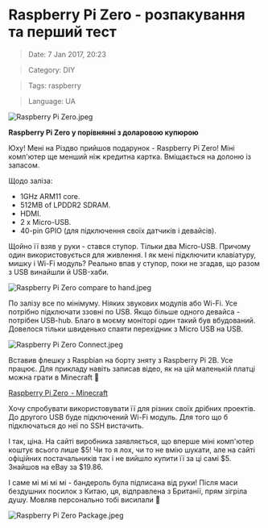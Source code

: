 # Raspberry Pi Zero - розпакування та перший тест

> Date: 7 Jan 2017, 20:23

> Category: DIY

> Tags: raspberry

> Language: UA

![Raspberry Pi Zero.jpeg](https://res.craft.do/user/full/b5a256f3-51ff-c8e5-10fe-9343b6a0451d/doc/1DD55037-377D-4D42-B50B-565352546681/D6BBB99C-362F-4782-A203-051B8A39E541_2/aOnINdPbqw7nI39eDfwVryAjqFe1MkN9YPiSWNkDFxwz/Raspberry%20Pi%20Zero.jpeg)

**Raspberry Pi Zero у порівнянні з доларовою купюрою**

Юху! Мені на Різдво прийшов подарунок - Raspberry Pi Zero! Міні комп'ютер ще менший ніж кредитна картка. Вміщається на долоню із запасом.

Щодо заліза:

- 1GHz ARM11 core.
- 512MB of LPDDR2 SDRAM.
- HDMI.
- 2 x Micro-USB.
- 40-pin GPIO (для підключення своїх датчиків і девайсів).

Щойно її взяв у руки - стався ступор. Тільки два Micro-USB. Причому один використовується для живлення. І як мені підключити клавіатуру, мишку і Wi-Fi модуль? Реально впав у ступор, поки не згадав, що разом з USB винайшли й USB-хаби.

![Raspberry Pi Zero compare to hand.jpeg](https://res.craft.do/user/full/b5a256f3-51ff-c8e5-10fe-9343b6a0451d/doc/1DD55037-377D-4D42-B50B-565352546681/F54E16D6-B02C-4C37-AF9F-03BF1C7F6EA0_2/TfiiEO3XQf1MVpvq9TYN0gIMiJKCDKagpX84C4esSgEz/Raspberry%20Pi%20Zero%20compare%20to%20hand.jpeg)

По залізу все по мінімуму. Ніяких звукових модулів або Wi-Fi. Усе потрібно підключати ззовні по USB. Якщо більше одного девайса - потрібен USB-hub. Благо в моєму моніторі один такий був вбудований. Довелося тільки швиденько спаяти перехідник з Micro USB на USB.

![Raspberry Pi Zero Connect.jpeg](https://res.craft.do/user/full/b5a256f3-51ff-c8e5-10fe-9343b6a0451d/doc/1DD55037-377D-4D42-B50B-565352546681/8C77BA52-22D0-4FD4-B88A-E247DB9588CA_2/5M5dZqHh0m2ox5MATE5pnNVLfsyddBG1XoKLN6K9n3cz/Raspberry%20Pi%20Zero%20Connect.jpeg)

Вставив флешку з Raspbian на борту зняту з Raspberry Pi 2B. Усе працює. Для прикладу навіть записав відео, як на цій маленькій платці можна грати в Minecraft 🙂

[Raspberry Pi Zero  - Minecraft](https://www.youtube.com/watch?v=bHFi4toq_vw&feature=emb_title)

Хочу спробувати використовувати її для різних своїх дрібних проектів. До другого USB буде підключений Wi-Fi модуль. Для того що б підключаться до неї по SSH вистачить.

І так, ціна. На сайті виробника заявляється, що вперше міні комп'ютер коштує всього лише $5! Чи то я лох, чи то не вмію шукати, але на сайті офіційних постачальників так і не вийшло купити її за ці самі $5. Знайшов на eBay за $19.86.

І саме мі мі мі мі - бандероль була підписана від руки! Після маси бездушних посилок з Китаю, ця, відправлена з Британії, прям зігріла душу. Мовляв персонально тобі висилали 🙂

![Raspberry Pi Zero Package.jpeg](https://res.craft.do/user/full/b5a256f3-51ff-c8e5-10fe-9343b6a0451d/doc/1DD55037-377D-4D42-B50B-565352546681/FCB5E3CE-748E-4004-8D32-8373356D0149_2/w2NSIpEEmFKcOn7OM3d2cp7x9hx9Uz1mlPBwBXJHfugz/Raspberry%20Pi%20Zero%20Package.jpeg)

